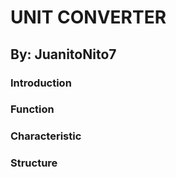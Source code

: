 # UNIT CONVERTER
## By: JuanitoNito7

### Introduction

### Function

### Characteristic

### Structure
